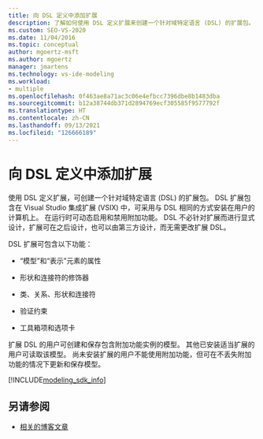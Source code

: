 ```yaml
---
title: 向 DSL 定义中添加扩展
description: 了解如何使用 DSL 定义扩展来创建一个针对域特定语言 (DSL) 的扩展包。
ms.custom: SEO-VS-2020
ms.date: 11/04/2016
ms.topic: conceptual
author: mgoertz-msft
ms.author: mgoertz
manager: jmartens
ms.technology: vs-ide-modeling
ms.workload:
- multiple
ms.openlocfilehash: 0f463ae8a71ac3c06e4efbcc7396dbe8b1483dba
ms.sourcegitcommit: b12a38744db371d2894769ecf305585f9577792f
ms.translationtype: HT
ms.contentlocale: zh-CN
ms.lasthandoff: 09/13/2021
ms.locfileid: "126666189"
---
```

# <a name="add-extensions-to-dsl-definitions"></a>向 DSL 定义中添加扩展

使用 DSL 定义扩展，可创建一个针对域特定语言 (DSL) 的扩展包。 DSL 扩展包含在 Visual Studio 集成扩展 (VSIX) 中，可采用与 DSL 相同的方式安装在用户的计算机上。 在运行时可动态启用和禁用附加功能。 DSL 不必针对扩展而进行显式设计，扩展可在之后设计，也可以由第三方设计，而无需更改扩展 DSL。

DSL 扩展可包含以下功能：

- “模型”和“表示”元素的属性

- 形状和连接符的修饰器

- 类、关系、形状和连接符

- 验证约束

- 工具箱项和选项卡

扩展 DSL 的用户可创建和保存包含附加功能实例的模型。 其他已安装适当扩展的用户可读取该模型。 尚未安装扩展的用户不能使用附加功能，但可在不丢失附加功能的情况下更新和保存模型。

[!INCLUDE[modeling_sdk_info](includes/modeling_sdk_info.md)]

## <a name="see-also"></a>另请参阅

- [相关的博客文章](https://devblogs.microsoft.com/devops/the-visual-studio-modeling-sdk-is-now-available-with-visual-studio-2017/)
